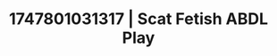 ---
categories:
- Roleplay seduction
- Latina
- Erotic silhouette
- Authentic sex
- Ethical porn
image: /assets/images/1747801031317.jpg
layout: post
seo:
  description: Featured content with sensual Scat Fetish, ABDL Play. HD images available.
  keywords: Scat Fetish, ABDL Play
  og_image: /assets/images/1747801031317.jpg
  schema_type: VisualArtwork
tags:
- ABDL Play
- '#1747801031317'
- Scat Fetish
title: 1747801031317 | Scat Fetish ABDL Play
---